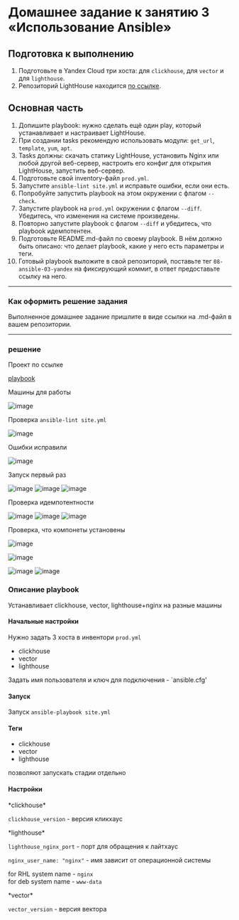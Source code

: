 # Домашнее задание к занятию 3 «Использование Ansible»

## Подготовка к выполнению

1. Подготовьте в Yandex Cloud три хоста: для `clickhouse`, для `vector` и для `lighthouse`.
2. Репозиторий LightHouse находится [по ссылке](https://github.com/VKCOM/lighthouse).

## Основная часть

1. Допишите playbook: нужно сделать ещё один play, который устанавливает и настраивает LightHouse.
2. При создании tasks рекомендую использовать модули: `get_url`, `template`, `yum`, `apt`.
3. Tasks должны: скачать статику LightHouse, установить Nginx или любой другой веб-сервер, настроить его конфиг для открытия LightHouse, запустить веб-сервер.
4. Подготовьте свой inventory-файл `prod.yml`.
5. Запустите `ansible-lint site.yml` и исправьте ошибки, если они есть.
6. Попробуйте запустить playbook на этом окружении с флагом `--check`.
7. Запустите playbook на `prod.yml` окружении с флагом `--diff`. Убедитесь, что изменения на системе произведены.
8. Повторно запустите playbook с флагом `--diff` и убедитесь, что playbook идемпотентен.
9. Подготовьте README.md-файл по своему playbook. В нём должно быть описано: что делает playbook, какие у него есть параметры и теги.
10. Готовый playbook выложите в свой репозиторий, поставьте тег `08-ansible-03-yandex` на фиксирующий коммит, в ответ предоставьте ссылку на него.

---

### Как оформить решение задания

Выполненное домашнее задание пришлите в виде ссылки на .md-файл в вашем репозитории.

---

### решение

Проект по ссылке

[playbook](./playbook/)

Машины для работы

![image](images/01virtm.JPG)

Проверка `ansible-lint site.yml`

![image](images/03lint1.JPG)

Ошибки исправили

![image](images/04lint2.JPG)

Запуск первый раз

![image](images/05play1.JPG)
![image](images/06play2.JPG)
![image](images/07play3.JPG)

Проверка идемпотентности

![image](images/08diff1.JPG)
![image](images/09diff2.JPG)
![image](images/10diff3.JPG)

Проверка, что компонеты установены

![image](images/11click.JPG)


![image](images/12vector.JPG)


![image](images/13lighth1.JPG)
![image](images/14lighth2.JPG)


### Описание playbook

Устанавливает clickhouse, vector, lighthouse+nginx на разные машины

#### Начальные настройки
Нужно задать 3 хоста в инвентори `prod.yml`

- clickhouse
- vector
- lighthouse

Задать имя пользователя и ключ для подключения - `ansible.cfg'

#### Запуск
Запуск `ansible-playbook site.yml`

#### Теги
- clickhouse
- vector
- lighthouse

позволяют запускать стадии отдельно

#### Настройки

*clickhouse\*

`clickhouse_version` - версия кликхаус

*lighthouse\*

`lighthouse_nginx_port` - порт для обращения к лайтхаус


`nginx_user_name: "nginx"` - имя зависит от операционной системы

for RHL system name - `nginx`  
for deb system name -  `www-data`  


*vector\*

`vector_version` - версия вектора

